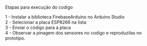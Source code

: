 Etapas para execução do codigo

1 - Instalar a biblioteca FirebaseArduino no Arduino Studio
<br>
2 - Selecionar a placa ESP8266 na lista
<br>
3 - Enviar o código para a placa
<br>
4 - Observar a pinagem dos sensores no codigo e reproduzilas no prototipo.
